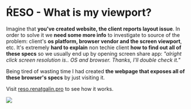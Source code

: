 # ŔESO - What is my viewport?

Imagine that **you've created website, the client reports layout issue**.
In order to solve it we **need some more info** to investigate to source of the problem:
client's **os platform, browser vendor and the screen viewport**, etc.
It's extremely **hard to explain** non techie client **how to find out all of these specs** so we usually end up by opening screen share app:
_"alright click screen resolution is.. OS and browser. Thanks, I'll double check it."_

Being tired of wasting time I had created **the webpage that exposes all of these browser's specs** by just visiting it.

Visit [reso.renatgalin.pro](https://reso.renatgalin.pro) to see how it works.

<img src='https://user-images.githubusercontent.com/31538214/214047030-6bb142e9-9687-4de9-9ba2-20430140388e.jpg' />
